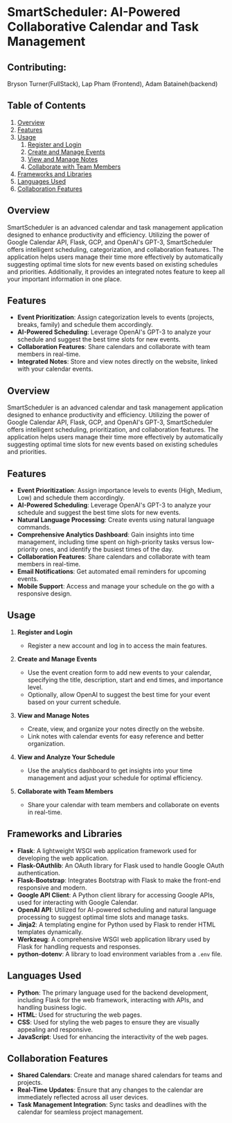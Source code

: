 # SmartScheduler: AI-Powered Collaborative Calendar and Task Management

## Contributing:

Bryson Turner(FullStack), Lap Pham (Frontend), Adam Bataineh(backend) 

## Table of Contents
1. [Overview](#overview)
2. [Features](#features)
3. [Usage](#usage)
    1. [Register and Login](#register-and-login)
    2. [Create and Manage Events](#create-and-manage-events)
    3. [View and Manage Notes](#view-and-manage-notes)
    4. [Collaborate with Team Members](#collaborate-with-team-members)
4. [Frameworks and Libraries](#frameworks-and-libraries)
5. [Languages Used](#languages-used)
6. [Collaboration Features](#collaboration-features)

## Overview

SmartScheduler is an advanced calendar and task management application designed to enhance productivity and efficiency. Utilizing the power of Google Calendar API, Flask, GCP, and OpenAI's GPT-3, SmartScheduler offers intelligent scheduling, categorization, and collaboration features. The application helps users manage their time more effectively by automatically suggesting optimal time slots for new events based on existing schedules and priorities. Additionally, it provides an integrated notes feature to keep all your important information in one place.

## Features

- **Event Prioritization**: Assign categorization levels to events (projects, breaks, family) and schedule them accordingly.
- **AI-Powered Scheduling**: Leverage OpenAI's GPT-3 to analyze your schedule and suggest the best time slots for new events.
- **Collaboration Features**: Share calendars and collaborate with team members in real-time.
- **Integrated Notes**: Store and view notes directly on the website, linked with your calendar events.

## Overview

SmartScheduler is an advanced calendar and task management application designed to enhance productivity and efficiency. Utilizing the power of Google Calendar API, Flask, GCP, and OpenAI's GPT-3, SmartScheduler offers intelligent scheduling, prioritization, and collaboration features. The application helps users manage their time more effectively by automatically suggesting optimal time slots for new events based on existing schedules and priorities.

## Features

- **Event Prioritization**: Assign importance levels to events (High, Medium, Low) and schedule them accordingly.
- **AI-Powered Scheduling**: Leverage OpenAI's GPT-3 to analyze your schedule and suggest the best time slots for new events.
- **Natural Language Processing**: Create events using natural language commands.
- **Comprehensive Analytics Dashboard**: Gain insights into time management, including time spent on high-priority tasks versus low-priority ones, and identify the busiest times of the day.
- **Collaboration Features**: Share calendars and collaborate with team members in real-time.
- **Email Notifications**: Get automated email reminders for upcoming events.
- **Mobile Support**: Access and manage your schedule on the go with a responsive design.


## Usage

1. **Register and Login**

   - Register a new account and log in to access the main features.

2. **Create and Manage Events**

   - Use the event creation form to add new events to your calendar, specifying the title, description, start and end times, and importance level.
   - Optionally, allow OpenAI to suggest the best time for your event based on your current schedule.

3. **View and Manage Notes**

   - Create, view, and organize your notes directly on the website.
   - Link notes with calendar events for easy reference and better organization.

3. **View and Analyze Your Schedule**

   - Use the analytics dashboard to get insights into your time management and adjust your schedule for optimal efficiency.

4. **Collaborate with Team Members**

   - Share your calendar with team members and collaborate on events in real-time.


## Frameworks and Libraries

- **Flask**: A lightweight WSGI web application framework used for developing the web application.
- **Flask-OAuthlib**: An OAuth library for Flask used to handle Google OAuth authentication.
- **Flask-Bootstrap**: Integrates Bootstrap with Flask to make the front-end responsive and modern.
- **Google API Client**: A Python client library for accessing Google APIs, used for interacting with Google Calendar.
- **OpenAI API**: Utilized for AI-powered scheduling and natural language processing to suggest optimal time slots and manage tasks.
- **Jinja2**: A templating engine for Python used by Flask to render HTML templates dynamically.
- **Werkzeug**: A comprehensive WSGI web application library used by Flask for handling requests and responses.
- **python-dotenv**: A library to load environment variables from a `.env` file.


## Languages Used

- **Python**: The primary language used for the backend development, including Flask for the web framework, interacting with APIs, and handling business logic.
- **HTML**: Used for structuring the web pages.
- **CSS**: Used for styling the web pages to ensure they are visually appealing and responsive.
- **JavaScript**: Used for enhancing the interactivity of the web pages.


## Collaboration Features

- **Shared Calendars**: Create and manage shared calendars for teams and projects.
- **Real-Time Updates**: Ensure that any changes to the calendar are immediately reflected across all user devices.
- **Task Management Integration**: Sync tasks and deadlines with the calendar for seamless project management.
